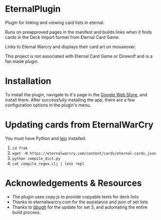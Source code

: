 # EternalPlugin
Plugin for linking and viewing card lists in eternal.

Runs on preapproved pages in the manifest and builds links when it finds cards in the Deck Import format from Eternal Card Game.

Links to Eternal Warcry and displays their card art on mouseover.

This project is not associated with Eternal Card Game or Direwolf and is a fan made plugin.

# Installation
To install the plugin, navigate to it's page in the [Google Web Store](https://chrome.google.com/webstore/detail/eternal-card-plugin/lnkfahodgopogehaemmnjcneolimcnbn), and install there. After successfully installing the app, there are a few configuration options in the plugin's menu.

# Updating cards from EternalWarCry

You must have Python and [lein](https://leiningen.org/) installed.

1. `cd frak`
2. `wget -N https://eternalwarcry.com/content/cards/eternal-cards.json`
3. `python compile_dict.py`
4. `cat compile_regex.clj | lein repl`

# Acknowledgements & Resources
+ The plugin uses copy.js to provide copyable texts for deck lists
+ Thanks to eternalwarcry.com for the assistance and json of set lists
+ Thanks to [bbugh](https://github.com/bbugh) for the update for set 3, and automating the entire build process.
